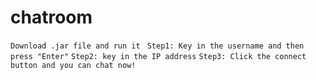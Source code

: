 # chatroom
```Download .jar file and run it ```
```Step1: Key in the username and then press "Enter"```
```Step2: key in the IP address```
```Step3: Click the connect button and you can chat now!```

